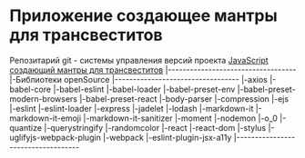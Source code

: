 # Приложение создающее мантры для трансвеститов

Репозитарий git - системы управления версий проекта [JavaScript создающий мантры для трансвеститов](https://github.com/vo0doo/transfers-mantras.git)
|-----------------------------------
|-Библиотеки openSource
|----------------------------------
|-axios
|-babel-core
|-babel-eslint
|-babel-loader
|-babel-preset-env
|-babel-preset-modern-browsers
|-babel-preset-react
|-body-parser
|-compression
|-ejs
|-eslint
|-eslint-loader
|-express
|-jadelet
|-lodash
|-markdown-it
|-markdown-it-emoji
|-markdown-it-sanitizer
|-moment
|-nodemon
|-o_0
|-quantize
|-querystringify
|-randomcolor
|-react
|-react-dom
|-stylus
|-uglifyjs-webpack-plugin
|-webpack
|-eslint-plugin-jsx-a11y
|-----------------------------------
